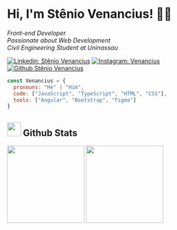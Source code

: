 # Hi, I'm Stênio Venancius! 👋🏼
<p>
  <em>Front-end Developer</em><br>
  <em>Passionate about Web Development</em><br>
  <em>Civil Engineering Student at Uninassau</em>
</p>

[![Linkedin: Stênio Venancius](https://img.shields.io/badge/LinkedIn-0077B5?style=flat-square&logo=linkedin&logoColor=white)](https://www.linkedin.com/in/jsvenancius/)
[![Instagram: Venancius](https://img.shields.io/badge/Instagram-E4405F?style=flat-square&logo=instagram&logoColor=white)](https://www.instagram.com/veeennix/)
[![Github Stênio Venancius](https://img.shields.io/github/followers/steniovenancius.svg?style=social&label=Follow&maxAge=2592000)](https://github.com/steniovenancius)

```Javascript
const Venancius = {
  pronouns: "He" | "Him", 
  code: ["JavaScript", "TypeScript", "HTML", "CSS"],
  tools: ["Angular", "Bootstrap", "Figma"]
}
```


## <img width="32px" src="https://skillicons.dev/icons?i=github"> Github Stats
<section>
  <img height="180px" src="https://github-readme-stats.vercel.app/api?username=steniovenancius&show_icons=true&theme=radical">
  <img height="180px" src="https://github-readme-stats.vercel.app/api/top-langs/?username=steniovenancius&layout=compact&theme=radical">
</section>

